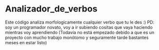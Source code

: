 # Analizador_de_verbos
Este código analiza morfologicamente cualquier verbo que tu le des :) PD: soy un programador novato, voy a ir subiendo cositas que vaya haciendo mientras voy aprendiendo (Todavía no está empezado debido a que es un proyecto con mucho trabajo monótomo y seguramente tarde bastantes meses en estar listo)
